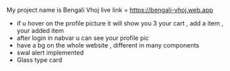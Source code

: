 My project name is Bengali Vhoj
live link = https://bengali-vhoj.web.app

* if u hover on the profile picture it will show you 3 your cart , add a item , your added item
* after login in nabvar u can see your profile pic
* have a bg on the whole website , different in many components 
* swal alert implemented
* Glass type card 